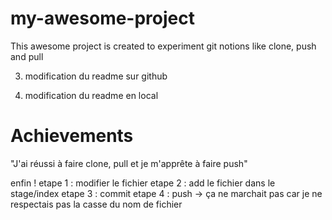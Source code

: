 # my-awesome-project

This awesome project is created to experiment git notions like clone, push and pull

3. modification du readme sur github

5. modification du readme en local

# Achievements
"J'ai réussi à faire clone, pull et je m'apprête à faire push"

enfin ! 
etape 1 : modifier le fichier
etape 2 : add le fichier dans le stage/index
etape 3 : commit
etape 4 : push
-> ça ne marchait pas car je ne respectais pas la casse du nom de fichier